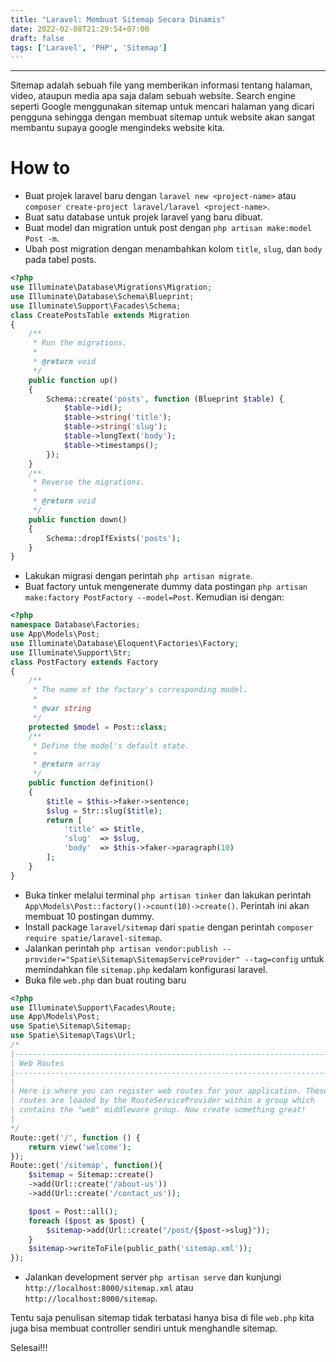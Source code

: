 ```yaml
---
title: "Laravel: Membuat Sitemap Secara Dinamis"
date: 2022-02-08T21:29:54+07:00
draft: false
tags: ['Laravel', 'PHP', 'Sitemap']
---
```


---
Sitemap adalah sebuah file yang memberikan informasi tentang halaman, video, ataupun media apa saja dalam sebuah website. Search engine seperti Google menggunakan sitemap untuk mencari halaman yang dicari pengguna sehingga dengan membuat sitemap untuk website akan sangat membantu supaya google mengindeks website kita.

# How to
- Buat projek laravel baru dengan `laravel new <project-name>` atau `composer create-project laravel/laravel <project-name>`.
- Buat satu database untuk projek laravel yang baru dibuat.
- Buat model dan migration untuk post dengan `php artisan make:model Post -m`.
- Ubah post migration dengan menambahkan kolom `title`, `slug`, dan `body` pada tabel posts.

```php
<?php
use Illuminate\Database\Migrations\Migration;
use Illuminate\Database\Schema\Blueprint;
use Illuminate\Support\Facades\Schema;
class CreatePostsTable extends Migration
{
    /**
     * Run the migrations.
     *
     * @return void
     */
    public function up()
    {
        Schema::create('posts', function (Blueprint $table) {
            $table->id();
            $table->string('title');
            $table->string('slug');
            $table->longText('body');
            $table->timestamps();
        });
    }
    /**
     * Reverse the migrations.
     *
     * @return void
     */
    public function down()
    {
        Schema::dropIfExists('posts');
    }
}
```

- Lakukan migrasi dengan perintah `php artisan migrate`.
- Buat factory untuk mengenerate dummy data postingan `php artisan make:factory PostFactory --model=Post`. Kemudian isi dengan:

```php
<?php
namespace Database\Factories;
use App\Models\Post;
use Illuminate\Database\Eloquent\Factories\Factory;
use Illuminate\Support\Str;
class PostFactory extends Factory
{
    /**
     * The name of the factory's corresponding model.
     *
     * @var string
     */
    protected $model = Post::class;
    /**
     * Define the model's default state.
     *
     * @return array
     */
    public function definition()
    {
        $title = $this->faker->sentence;
        $slug = Str::slug($title);
        return [
            'title' => $title,
            'slug'  => $slug,
            'body'  => $this->faker->paragraph(10) 
        ];
    }
}
```

- Buka tinker melalui terminal `php artisan tinker` dan lakukan perintah `App\Models\Post::factory()->count(10)->create()`. Perintah ini akan membuat 10 postingan dummy.
- Install package `laravel/sitemap` dari `spatie` dengan perintah `composer require spatie/laravel-sitemap`.
- Jalankan perintah `php artisan vendor:publish --provider="Spatie\Sitemap\SitemapServiceProvider" --tag=config` untuk memindahkan file `sitemap.php` kedalam konfigurasi laravel.
- Buka file `web.php` dan buat routing baru

```php
<?php
use Illuminate\Support\Facades\Route;
use App\Models\Post;
use Spatie\Sitemap\Sitemap;
use Spatie\Sitemap\Tags\Url;
/*
|--------------------------------------------------------------------------
| Web Routes
|--------------------------------------------------------------------------
|
| Here is where you can register web routes for your application. These
| routes are loaded by the RouteServiceProvider within a group which
| contains the "web" middleware group. Now create something great!
|
*/
Route::get('/', function () {
    return view('welcome');
});
Route::get('/sitemap', function(){
    $sitemap = Sitemap::create()
    ->add(Url::create('/about-us'))
    ->add(Url::create('/contact_us'));

    $post = Post::all();
    foreach ($post as $post) {
        $sitemap->add(Url::create("/post/{$post->slug}"));
    }
    $sitemap->writeToFile(public_path('sitemap.xml'));
}); 
```

- Jalankan development server `php artisan serve` dan kunjungi `http://localhost:8000/sitemap.xml` atau `http://localhost:8000/sitemap`.

Tentu saja penulisan sitemap tidak terbatasi hanya bisa di file `web.php` kita juga bisa membuat controller sendiri untuk menghandle sitemap.

Selesai!!!